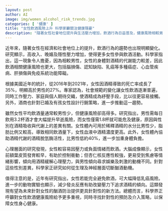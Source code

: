 ```yaml
---
layout: post
author: AI
image: img/women_alcohol_risk_trends.jpg
categories: [ '健康' ]
title: "女性飲酒風險上升 科學家籲關注健康隱憂"
description: "隨著女性社會地位提升與生活壓力增加，飲酒行為日益普及，健康風險相較男性顯著提升。數據顯示，近年女性因酒精致死率增幅大於男性，科學家指出女性對酒精代謝能力較低，患多種疾病風險倍增，並呼籲針對性預防及防治策略。"
---
```

近年來，隨著女性在經濟和社會地位上的提升，飲酒行為的趨勢也出現明顯變化。研究顯示，高收入、晚婚及隱性壓力增加，使得更多女性參與飲酒活動。科學家指出，這一現象令人擔憂，因為相較男性，女性的身體對酒精的代謝能力較差，因此飲酒相關健康風險也更大，包括腦損傷、認知缺陷、乳癌等多種癌症、心血管疾病、肝損傷與免疫系統功能障礙。

根據美國近年的統計，從2016年到2021年，女性因酒精導致的死亡率成長了35%，明顯高於男性的27%。專家認為，社會規範的變化讓女性飲酒逐漸普遍，同時工作壓力、家庭與個人期待交織，使酒精成為紓壓手段，比以往更容易接觸。另外，酒商也針對已婚及有孩女性設計行銷策略，進一步推動這一趨勢。

雖然女性平均飲酒量通常較男性少，但健康風險卻高得多。研究指出，男性需每日飲用3.2杯酒才會大幅提升早逝風險，而女性僅需1.8杯就可能危及健康，原因與性別在酒精吸收與代謝上的差異有關。女性體內可用於稀釋酒精的水分比男性少，脂肪比例又較高，導致相同飲酒量下，女性血液中酒精濃度更高。此外，女性體內協助酒精代謝的酒精脫氫酶活性，比男性低約40%，進一步加重身體負擔。

心理層面的研究發現，女性較容易因壓力或負面情緒而飲酒。大腦成像顯示，女性前額葉皮質發育較早，有助於控制衝動；但杏仁核反應性較強，更易受到焦慮等情緒影響，傾向用酒精緩解心理壓力，與男性傾向尋求娛樂及刺激的動機不同。針對這些性別差異，科學家正研究如何從生理及神經層面切斷酗酒動機。

值得注意的是，近年有研究指出，女性若能完全避免飲酒，可大幅降低乳癌風險。進一步的動物實驗也顯示，減少發炎反應有助改變壓力下追求酒精的傾向。這類發現有望為未來針對女性的酗酒防治提供更具針對性的新方法。總體而言，科學界正呼籲對女性飲酒健康風險給予更多重視，同時寻找針對性的預防及介入策略，以保障女性身心健康。